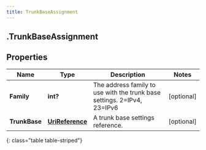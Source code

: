 ```yaml
---
title: TrunkBaseAssignment
---
```

## .TrunkBaseAssignment

## Properties

|Name | Type | Description | Notes|
|------------ | ------------- | ------------- | -------------|
| **Family** | **int?** | The address family to use with the trunk base settings. 2&#x3D;IPv4, 23&#x3D;IPv6 | [optional] |
| **TrunkBase** | [**UriReference**](UriReference.html) | A trunk base settings reference. | [optional] |
{: class="table table-striped"}


